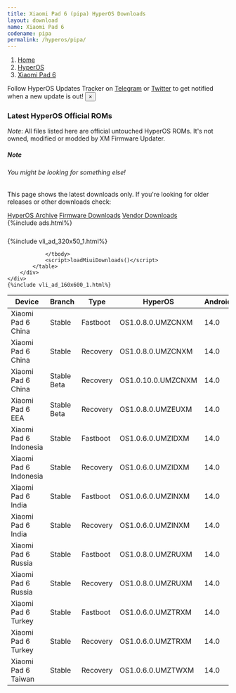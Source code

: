 ```yaml
---
title: Xiaomi Pad 6 (pipa) HyperOS Downloads
layout: download
name: Xiaomi Pad 6
codename: pipa
permalink: /hyperos/pipa/
---
```

<nav aria-label="breadcrumb">
    <ol class="breadcrumb">
        <li class="breadcrumb-item"><a href="/">Home</a></li>
        <li class="breadcrumb-item"><a href="/hyperos/">HyperOS</a></li>
        <li class="breadcrumb-item active" aria-current="page"><a href="/hyperos/pipa/">Xiaomi Pad 6</a></li>
    </ol>
</nav>
<div class="alert alert-primary alert-dismissible fade show" role="alert">
    Follow HyperOS Updates Tracker on <a href="https://t.me/MIUIUpdatesTracker" class="alert-link">Telegram</a>
     or <a href="https://twitter.com/MiFwUpdater" class="alert-link">Twitter</a> to get notified when a new update is out!
    <button type="button" class="close" data-dismiss="alert" aria-label="Close">
        <span aria-hidden="true">&times;</span>
    </button>
</div>

### Latest HyperOS Official ROMs
*Note*: All files listed here are official untouched HyperOS ROMs. It's not owned, modified or modded by XM Firmware Updater.
<div class="card">
  <div class="card-body">
    <h5 class="card-title">Note</h5>
    <h6 class="card-subtitle mb-2 text-muted">You might be looking for something else!</h6>
    <p class="card-text">This page shows the latest downloads only.
     If you're looking for older releases or other downloads check:</p>
    <a href="/archive/hyperos/pipa/" class="card-link">HyperOS Archive</a>
    <a href="/firmware/pipa/" class="card-link">Firmware Downloads</a>
    <a href="/vendor/pipa/" class="card-link">Vendor Downloads</a>
  </div>
</div>
{%include ads.html%}
<div class="row justify-content-center">
    <div class="col-10">
        <div class="table-responsive-md" style="margin-top: 25px;">
            {%include vli_ad_320x50_1.html%}
            <table id="miui" class="display dt-responsive nowrap compact table table-striped table-hover table-sm">
                <thead class="thead-dark">
                    <tr>
                        <th data-ref="device">Device</th>
                        <th data-ref="branch">Branch</th>
                        <th data-ref="type">Type</th>
                        <th data-ref="miui">HyperOS</th>
                        <th data-ref="android">Android</th>
                        <th data-ref="size">Size</th>
                        <th data-ref="size">Date</th>
                        <th data-ref="link">Link</th>
                    </tr>
                </thead>
                <tbody>
                <tr><td>Xiaomi Pad 6 China</td><td>Stable</td><td>Fastboot</td><td>OS1.0.8.0.UMZCNXM</td><td>14.0</td><td>5.8 GB</td><td>2024-07-25</td><td><a href="/hyperos/pipa/stable/OS1.0.8.0.UMZCNXM/">Download</a></td></tr>
<tr><td>Xiaomi Pad 6 China</td><td>Stable</td><td>Recovery</td><td>OS1.0.8.0.UMZCNXM</td><td>14.0</td><td>5.0 GB</td><td>2024-08-08</td><td><a href="/hyperos/pipa/stable/OS1.0.8.0.UMZCNXM/">Download</a></td></tr>
<tr><td>Xiaomi Pad 6 China</td><td>Stable Beta</td><td>Recovery</td><td>OS1.0.10.0.UMZCNXM</td><td>14.0</td><td>5.0 GB</td><td>2024-09-03</td><td><a href="/hyperos/pipa/stable beta/OS1.0.10.0.UMZCNXM/">Download</a></td></tr>
<tr><td>Xiaomi Pad 6 EEA</td><td>Stable Beta</td><td>Recovery</td><td>OS1.0.8.0.UMZEUXM</td><td>14.0</td><td>4.3 GB</td><td>2024-08-23</td><td><a href="/hyperos/pipa/stable beta/OS1.0.8.0.UMZEUXM/">Download</a></td></tr>
<tr><td>Xiaomi Pad 6 Indonesia</td><td>Stable</td><td>Fastboot</td><td>OS1.0.6.0.UMZIDXM</td><td>14.0</td><td>5.1 GB</td><td>2024-08-16</td><td><a href="/hyperos/pipa/stable/OS1.0.6.0.UMZIDXM/">Download</a></td></tr>
<tr><td>Xiaomi Pad 6 Indonesia</td><td>Stable</td><td>Recovery</td><td>OS1.0.6.0.UMZIDXM</td><td>14.0</td><td>4.3 GB</td><td>2024-08-23</td><td><a href="/hyperos/pipa/stable/OS1.0.6.0.UMZIDXM/">Download</a></td></tr>
<tr><td>Xiaomi Pad 6 India</td><td>Stable</td><td>Fastboot</td><td>OS1.0.6.0.UMZINXM</td><td>14.0</td><td>4.8 GB</td><td>2024-08-16</td><td><a href="/hyperos/pipa/stable/OS1.0.6.0.UMZINXM/">Download</a></td></tr>
<tr><td>Xiaomi Pad 6 India</td><td>Stable</td><td>Recovery</td><td>OS1.0.6.0.UMZINXM</td><td>14.0</td><td>4.2 GB</td><td>2024-08-23</td><td><a href="/hyperos/pipa/stable/OS1.0.6.0.UMZINXM/">Download</a></td></tr>
<tr><td>Xiaomi Pad 6 Russia</td><td>Stable</td><td>Fastboot</td><td>OS1.0.8.0.UMZRUXM</td><td>14.0</td><td>5.6 GB</td><td>2024-08-16</td><td><a href="/hyperos/pipa/stable/OS1.0.8.0.UMZRUXM/">Download</a></td></tr>
<tr><td>Xiaomi Pad 6 Russia</td><td>Stable</td><td>Recovery</td><td>OS1.0.8.0.UMZRUXM</td><td>14.0</td><td>4.2 GB</td><td>2024-08-27</td><td><a href="/hyperos/pipa/stable/OS1.0.8.0.UMZRUXM/">Download</a></td></tr>
<tr><td>Xiaomi Pad 6 Turkey</td><td>Stable</td><td>Fastboot</td><td>OS1.0.6.0.UMZTRXM</td><td>14.0</td><td>5.0 GB</td><td>2024-08-16</td><td><a href="/hyperos/pipa/stable/OS1.0.6.0.UMZTRXM/">Download</a></td></tr>
<tr><td>Xiaomi Pad 6 Turkey</td><td>Stable</td><td>Recovery</td><td>OS1.0.6.0.UMZTRXM</td><td>14.0</td><td>4.3 GB</td><td>2024-08-23</td><td><a href="/hyperos/pipa/stable/OS1.0.6.0.UMZTRXM/">Download</a></td></tr>
<tr><td>Xiaomi Pad 6 Taiwan</td><td>Stable</td><td>Recovery</td><td>OS1.0.6.0.UMZTWXM</td><td>14.0</td><td>4.2 GB</td><td>2024-08-23</td><td><a href="/hyperos/pipa/stable/OS1.0.6.0.UMZTWXM/">Download</a></td></tr>

                </tbody>
                <script>loadMiuiDownloads()</script>
            </table>
        </div>
    </div>
    {%include vli_ad_160x600_1.html%}
</div>
